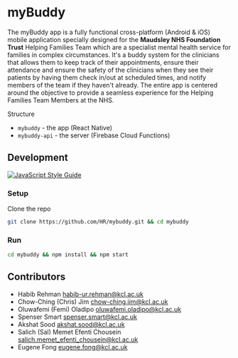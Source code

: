 # myBuddy
The myBuddy app is a fully functional cross-platform (Android & iOS) mobile application specially designed for the **Maudsley NHS Foundation Trust** Helping Families Team which are a specialist mental health service for families in complex circumstances. It's a buddy system for the clinicians that allows them to keep track of their appointments, ensure their attendance and ensure the safety of the clinicians when they see their patients by having them check in/out at scheduled times, and notify members of the team if they haven't already. The entire app is centered around the objective to provide a seamless experience for the Helping Families Team Members at the NHS.

Structure
- `mybuddy` - the app (React Native)
- `mybuddy-api` - the server (Firebase Cloud Functions)

## Development

[![JavaScript Style Guide](https://cdn.rawgit.com/standard/standard/master/badge.svg)](https://github.com/standard/standard)

### Setup

Clone the repo

```bash
git clone https://github.com/HR/mybuddy.git && cd mybuddy
```

### Run

```bash
cd mybuddy && npm install && npm start
```


## Contributors
- Habib Rehman <habib-ur.rehman@kcl.ac.uk>
- Chow-Ching (Chris) Jim <chow-ching.jim@kcl.ac.uk>
- Oluwafemi (Femi) Oladipo <oluwafemi.oladipo@kcl.ac.uk>
- Spenser Smart <spenser.smart@kcl.ac.uk>
- Akshat Sood <akshat.sood@kcl.ac.uk>
- Salich (Sal) Memet Efenti Chousein <salich.memet_efenti_chousein@kcl.ac.uk>
- Eugene Fong <eugene.fong@kcl.ac.uk>
